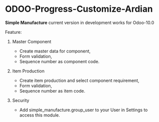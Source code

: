# ODOO-Progress-Customize-Ardian

<b>Simple Manufacture</b>
current version in development works for Odoo-10.0

Feature:
1. Master Component
   * Create master data for component,
   * Form validation,
   * Sequence number as component code.
   
2. Item Production
   * Create item production and select component requirement,
   * Form validation,
   * Sequence number as item code.

3. Security
   * Add simple_manufacture.group_user to your User in Settings to access this module.
